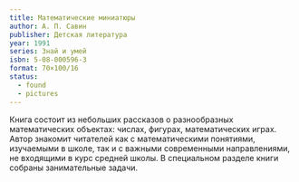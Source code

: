```yaml
---
title: Математические миниатюры
author: А. П. Савин
publisher: Детская литература
year: 1991
series: Знай и умей
isbn: 5-08-000596-3
format: 70×100/16
status:
  - found
  - pictures
---
```


Книга состоит из небольших рассказов о разнообразных математических объектах: числах, фигурах, математических играх. Автор знакомит читателей как с математическими понятиями, изучаемыми в школе, так и с важными современными направлениями, не входящими в курс средней школы. В специальном разделе книги собраны занимательные задачи.
